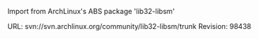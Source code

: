 Import from ArchLinux's ABS package 'lib32-libsm'

URL: svn://svn.archlinux.org/community/lib32-libsm/trunk
Revision: 98438
